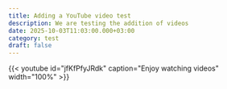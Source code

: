 ```yaml
---
title: Adding a YouTube video test
description: We are testing the addition of videos
date: 2025-10-03T11:03:00.000+03:00
category: test
draft: false
---
```

{{< youtube id="jfKfPfyJRdk" caption="Enjoy watching videos" width="100%" >}}
